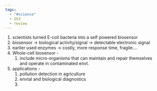 ```yaml
---
tags:
  - "#science"
  - GS3
  - review
---
```

1. scientists turned E-coli bacteria into a self powered biosensor
2. biosensor -> biological activity/signal -> detectable electronic signal
3. earlier used enzymes -> costly, more response time, fragile....
4. Whole-cell biosensor -
	1. include micro-organisms that can maintain and repair themselves and operate in contaminated envt.
5. applications -
	1. pollution detection in agriculture
	2. envtal and biological diagnostics
	3. 